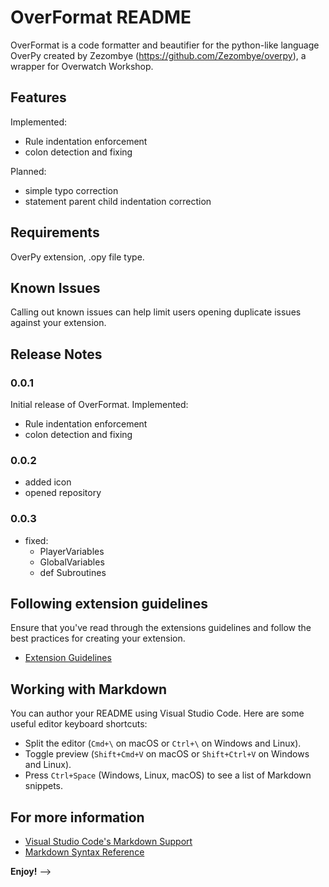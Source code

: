 # OverFormat README

OverFormat is a code formatter and beautifier for the python-like language OverPy created by Zezombye (https://github.com/Zezombye/overpy), a wrapper for Overwatch Workshop.

## Features

Implemented:

- Rule indentation enforcement
- colon detection and fixing

Planned:

- simple typo correction
- statement parent child indentation correction

<!-- \!\[feature X\]\(images/feature-x.png\)

> Tip: Many popular extensions utilize animations. This is an excellent way to show off your extension! We recommend short, focused animations that are easy to follow. -->

## Requirements

OverPy extension, .opy file type.

<!-- ## Extension Settings

Include if your extension adds any VS Code settings through the `contributes.configuration` extension point.

For example:

This extension contributes the following settings:

- `myExtension.enable`: Enable/disable this extension.
- `myExtension.thing`: Set to `blah` to do something. -->

## Known Issues

Calling out known issues can help limit users opening duplicate issues against your extension.

## Release Notes

### 0.0.1

Initial release of OverFormat. Implemented:

- Rule indentation enforcement
- colon detection and fixing

### 0.0.2

- added icon
- opened repository

### 0.0.3

- fixed:
  - PlayerVariables
  - GlobalVariables
  - def Subroutines

## Following extension guidelines

Ensure that you've read through the extensions guidelines and follow the best practices for creating your extension.

- [Extension Guidelines](https://code.visualstudio.com/api/references/extension-guidelines)

## Working with Markdown

You can author your README using Visual Studio Code. Here are some useful editor keyboard shortcuts:

- Split the editor (`Cmd+\` on macOS or `Ctrl+\` on Windows and Linux).
- Toggle preview (`Shift+Cmd+V` on macOS or `Shift+Ctrl+V` on Windows and Linux).
- Press `Ctrl+Space` (Windows, Linux, macOS) to see a list of Markdown snippets.

## For more information

- [Visual Studio Code's Markdown Support](http://code.visualstudio.com/docs/languages/markdown)
- [Markdown Syntax Reference](https://help.github.com/articles/markdown-basics/)

**Enjoy!** -->
